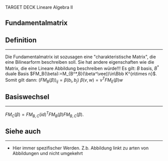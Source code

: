 
TARGET DECK
Lineare Algebra II

Fundamentalmatrix
--
## Definition
***
Die Fundamentalmatrix ist sozusagen eine "charakteristische Matrix", die eine Bilinearform beschreiben soll. Sie hat andere eigenschaften wie die Matrix, die eine Lineare Abbildung beschreiben würde!!!
Es gilt:
$B$ basis, $B^*$ duale Basis
$FM_B(\beta):=M_{B^*,B}(\beta^\vee))\in\Bbb K^{n\times n}$.
Somit gilt dann:
$(FM_B(\beta))_{ij}=\beta(b_i,b_j)$
$\beta(v,w)=v^TFM_E(\beta)w$
## Basiswechsel
***
$FM_C(\beta)=FM_{B,C}(id)^TFM_B(\beta)FM_{B,C}(\beta)$.
## Siehe auch
***
* Hier immer spezifischer Werden. Z.b. Abbildung linkt zu arten von Abbildungen und nicht umgekehrt